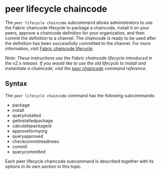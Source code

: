# peer lifecycle chaincode

The `peer lifecycle chaincode` subcommand allows administrators to use the
Fabric chaincode lifecycle to package a chaincode, install it on your peers,
approve a chaincode definition for your organization, and then commit the
definition to a channel. The chaincode is ready to be used after the definition
has been successfully committed to the channel. For more information, visit
[Fabric chaincode lifecycle](../chaincode_lifecycle.html).

*Note: These instructions use the Fabric chaincode lifecycle introduced in the
v2.x release. If you would like to use the old lifecycle to install and
instantiate a chaincode, visit the [peer chaincode](peerchaincode.html) command
reference.*

## Syntax

The `peer lifecycle chaincode` command has the following subcommands:

  * package
  * install
  * queryinstalled
  * getinstalledpackage
  * calculatepackageid
  * approveformyorg
  * queryapproved
  * checkcommitreadiness
  * commit
  * querycommitted

Each peer lifecycle chaincode subcommand is described together with its options in its own
section in this topic.
